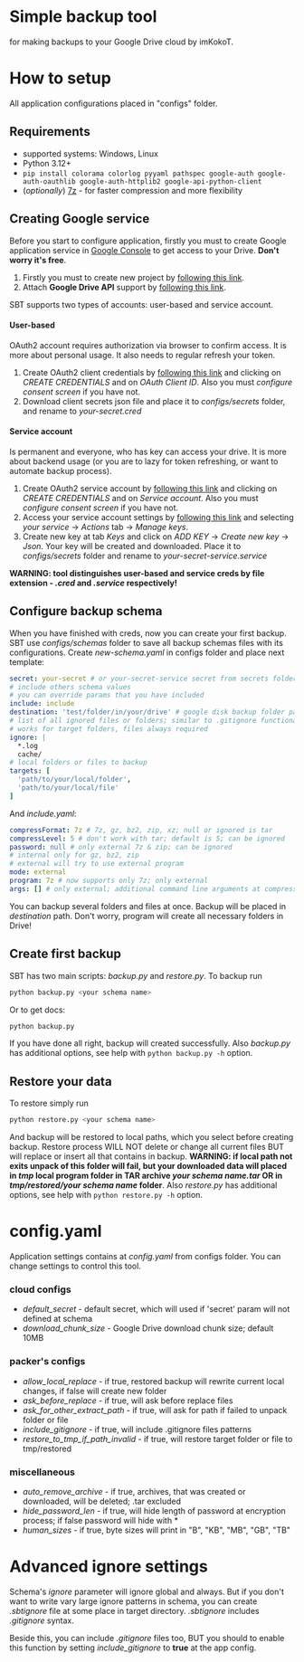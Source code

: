 # Simple backup tool
for making backups to your Google Drive cloud by imKokoT.

# How to setup
All application configurations placed in "configs" folder.

## Requirements
- supported systems: Windows, Linux
- Python 3.12+
- ```pip install colorama colorlog pyyaml pathspec google-auth google-auth-oauthlib google-auth-httplib2 google-api-python-client```
- (*optionally*) [7z](https://7-zip.org/) - for faster compression and more flexibility

## Creating Google service
Before you start to configure application, firstly you must to create Google application service in [Google Console](https://console.cloud.google.com/) to get access to your Drive. **Don't worry it's free**.
1. Firstly you must to create new project by [following this link](https://console.cloud.google.com/projectcreate).
2. Attach **Google Drive API** support by [following this link](https://console.cloud.google.com/apis/library/drive.googleapis.com).

SBT supports two types of accounts: user-based and service account. 

#### User-based
OAuth2 account requires authorization via browser to confirm access. It is more about personal usage. It also needs to regular refresh your token.
1. Create OAuth2 client credentials by [following this link](https://console.cloud.google.com/apis/credentials) and clicking on *CREATE CREDENTIALS* and on *OAuth Client ID*. Also you must *configure consent screen* if you have not.
2. Download client secrets json file and place it to *configs/secrets* folder, and rename to *your-secret.cred*

#### Service account
Is permanent and everyone, who has key can access your drive. It is more about backend usage (or you are to lazy for token refreshing, or want to automate backup process).
1. Create OAuth2 service account by [following this link](https://console.cloud.google.com/apis/credentials) and clicking on *CREATE CREDENTIALS* and on *Service account*. Also you must *configure consent screen* if you have not.
2. Access your service account settings by [following this link](https://console.cloud.google.com/iam-admin/serviceaccounts) and selecting *your service* -> *Actions* tab -> *Manage keys*.
3. Create new key at tab *Keys* and click on *ADD KEY* -> *Create new key* -> *Json*. Your key will be created and downloaded. Place it to *configs/secrets* folder and rename to *your-secret-service.service*

**WARNING: tool distinguishes user-based and service creds by file extension - *.cred* and *.service* respectively!**

## Configure backup schema
When you have finished with creds, now you can create your first backup. SBT use *configs/schemas* folder to save all backup schemas files with its configurations. Create *new-schema.yaml* in configs folder and place next template:
```yaml
secret: your-secret # or your-secret-service secret from secrets folder; can be ignored if in config.yaml has defined default secret
# include others schema values
# you can override params that you have included
include: include
destination: 'test/folder/in/your/drive' # google disk backup folder path
# list of all ignored files or folders; similar to .gitignore functionality
# works for target folders, files always required
ignore: |
  *.log
  cache/
# local folders or files to backup
targets: [
  'path/to/your/local/folder',
  'path/to/your/local/file'
]
```
And *include.yaml*:
```yaml
compressFormat: 7z # 7z, gz, bz2, zip, xz; null or ignored is tar
compressLevel: 5 # don't work with tar; default is 5; can be ignored
password: null # only external 7z & zip; can be ignored
# internal only for gz, bz2, zip
# external will try to use external program
mode: external
program: 7z # now supports only 7z; only external
args: [] # only external; additional command line arguments at compress process; can be ignored
```
You can backup several folders and files at once. Backup will be placed in *destination* path. Don't worry, program will create all necessary folders in Drive!


## Create first backup
SBT has two main scripts: *backup.py* and *restore.py*. To backup run
```sh
python backup.py <your schema name>
```
Or to get docs:
```sh
python backup.py
```
If you have done all right, backup will created successfully.
Also *backup.py* has additional options, see help with `python backup.py -h` option.

## Restore your data
To restore simply run
```sh
python restore.py <your schema name>
```
And backup will be restored to local paths, which you select before creating backup. Restore process WILL NOT delete or change all current files BUT will replace or insert all that contains in backup. 
**WARNING: if local path not exits unpack of this folder will fail, but your downloaded data will placed in *tmp* local program folder in TAR archive *your schema name.tar* OR in *tmp/restored/your schema name* folder**.
Also *restore.py* has additional options, see help with `python restore.py -h` option.

# config.yaml
Application settings contains at *config.yaml* from configs folder. You can change settings to control this tool.
### cloud configs
 - *default_secret* - default secret, which will used if 'secret' param will not defined at schema  
 - *download_chunk_size* - Google Drive download chunk size; default 10MB
### packer's configs
 - *allow_local_replace* - if true, restored backup will rewrite current local changes, if false will create new folder
 - *ask_before_replace* - if true, will ask before replace files
 - *ask_for_other_extract_path* - if true, will ask for path if failed to unpack folder or file
 - *include_gitignore* - if true, will include .gitignore files patterns
 - *restore_to_tmp_if_path_invalid* - if true, will restore target folder or file to tmp/restored
### miscellaneous
 - *auto_remove_archive* - if true, archives, that was created or downloaded, will be deleted; .tar excluded
 - *hide_password_len* - if true, will hide length of password at encryption process; if false password will hide with \*
 - *human_sizes* - if true, byte sizes will print in "B", "KB", "MB", "GB", "TB"

# Advanced ignore settings
Schema's *ignore* parameter will ignore global and always. But if you don't want to write vary large ignore patterns in schema, you can create *.sbtignore* file at some place in target directory. *.sbtignore* includes *.gitignore* syntax.

Beside this, you can include *.gitignore* files too, BUT you should to enable this function by setting *include_gitignore* to **true** at the app config.
